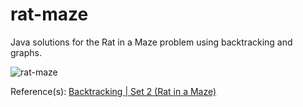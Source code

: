 # rat-maze
 Java solutions for the Rat in a Maze problem using backtracking and graphs.
 
 ![rat-maze](https://raw.githubusercontent.com/marcelovca90/rat-maze/master/rat-maze.png "Rat in a Maze")
 
 Reference(s): [Backtracking | Set 2 (Rat in a Maze)](https://www.geeksforgeeks.org/backttracking-set-2-rat-in-a-maze/)
